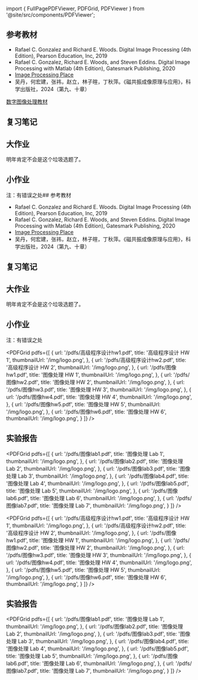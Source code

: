 import { FullPagePDFViewer, PDFGrid, PDFViewer } from '@site/src/components/PDFViewer';

## 参考教材
- Rafael C. Gonzalez and Richard E. Woods. Digital Image Processing (4th Edition), Pearson Education, Inc, 2019
- Rafael C. Gonzalez, Richard E. Woods, and Steven Eddins. Digital Image Processing with Matlab (4th Edition), Gatesmark Publishing, 2020
- [Image Processing Place](https://www.imageprocessingplace.com/)
- 吴丹，何宏建，张祎，赵立，林子暄，丁秋萍。《磁共振成像原理与应用》，科学出版社，2024（第九、十章）

[数字图像处理教材](https://pan.baidu.com/s/1VZXxrpR2LA2l6G-iYdAUNg?pwd=6knm)

<PDFViewer 
  src="/pdfs/数字图像处理习题解答.pdf" 
  title="数字图像处理习题解答" 
  height={800}
  showToolbar={true}
/>


## 复习笔记

<FullPagePDFViewer src="/pdfs/生物医学图像处理复习笔记.pdf" title="生物医学图像处理复习笔记" />

## 大作业
明年肯定不会是这个垃圾选题了。

<FullPagePDFViewer src="/pdfs/生物医学图像处理实验报告.pdf" title="生物医学图像处理实验报告" />

## 小作业
注：有错误之处## 参考教材
- Rafael C. Gonzalez and Richard E. Woods. Digital Image Processing (4th Edition), Pearson Education, Inc, 2019
- Rafael C. Gonzalez, Richard E. Woods, and Steven Eddins. Digital Image Processing with Matlab (4th Edition), Gatesmark Publishing, 2020
- [Image Processing Place](https://www.imageprocessingplace.com/)
- 吴丹，何宏建，张祎，赵立，林子暄，丁秋萍。《磁共振成像原理与应用》，科学出版社，2024（第九、十章）

<PDFViewer 
  src="/pdfs/数字图像处理教材.pdf" 
  title="数字图像处理教材" 
  height={800}
  showToolbar={true}
/>

<PDFViewer 
  src="/pdfs/数字图像处理习题解答.pdf" 
  title="数字图像处理习题解答" 
  height={800}
  showToolbar={true}
/>


## 复习笔记

<FullPagePDFViewer src="/pdfs/生物医学图像处理复习笔记.pdf" title="生物医学图像处理复习笔记" />

## 大作业
明年肯定不会是这个垃圾选题了。

<FullPagePDFViewer src="/pdfs/生物医学图像处理实验报告.pdf" title="生物医学图像处理实验报告" />

## 小作业
注：有错误之处

<PDFGrid
  pdfs={[
    {
      url: '/pdfs/高级程序设计hw1.pdf',
      title: '高级程序设计 HW 1',
      thumbnailUrl: '/img/logo.png',
    },
    {
      url: '/pdfs/高级程序设计hw2.pdf',
      title: '高级程序设计 HW 2',
      thumbnailUrl: '/img/logo.png',
    },
    {
      url: '/pdfs/图像hw1.pdf',
      title: '图像处理 HW 1',
      thumbnailUrl: '/img/logo.png',
    },
    {
      url: '/pdfs/图像hw2.pdf',
      title: '图像处理 HW 2',
      thumbnailUrl: '/img/logo.png',
    },
    {
      url: '/pdfs/图像hw3.pdf',
      title: '图像处理 HW 3',
      thumbnailUrl: '/img/logo.png',
    },
    {
      url: '/pdfs/图像hw4.pdf',
      title: '图像处理 HW 4',
      thumbnailUrl: '/img/logo.png',
    },
    {
      url: '/pdfs/图像hw5.pdf',
      title: '图像处理 HW 5',
      thumbnailUrl: '/img/logo.png',
    },
    {
      url: '/pdfs/图像hw6.pdf',
      title: '图像处理 HW 6',
      thumbnailUrl: '/img/logo.png',
    }
  ]}
/>

## 实验报告

<PDFGrid
  pdfs={[
    {
      url: '/pdfs/图像lab1.pdf',
      title: '图像处理 Lab 1',
      thumbnailUrl: '/img/logo.png',
    },
    {
      url: '/pdfs/图像lab2.pdf',
      title: '图像处理 Lab 2',
      thumbnailUrl: '/img/logo.png',
    },
    {
      url: '/pdfs/图像lab3.pdf',
      title: '图像处理 Lab 3',
      thumbnailUrl: '/img/logo.png',
    },
    {
      url: '/pdfs/图像lab4.pdf',
      title: '图像处理 Lab 4',
      thumbnailUrl: '/img/logo.png',
    },
    {
      url: '/pdfs/图像lab5.pdf',
      title: '图像处理 Lab 5',
      thumbnailUrl: '/img/logo.png',
    },
    {
      url: '/pdfs/图像lab6.pdf',
      title: '图像处理 Lab 6',
      thumbnailUrl: '/img/logo.png',
    },
    {
      url: '/pdfs/图像lab7.pdf',
      title: '图像处理 Lab 7',
      thumbnailUrl: '/img/logo.png',
    }
  ]}
/>


<PDFGrid
  pdfs={[
    {
      url: '/pdfs/高级程序设计hw1.pdf',
      title: '高级程序设计 HW 1',
      thumbnailUrl: '/img/logo.png',
    },
    {
      url: '/pdfs/高级程序设计hw2.pdf',
      title: '高级程序设计 HW 2',
      thumbnailUrl: '/img/logo.png',
    },
    {
      url: '/pdfs/图像hw1.pdf',
      title: '图像处理 HW 1',
      thumbnailUrl: '/img/logo.png',
    },
    {
      url: '/pdfs/图像hw2.pdf',
      title: '图像处理 HW 2',
      thumbnailUrl: '/img/logo.png',
    },
    {
      url: '/pdfs/图像hw3.pdf',
      title: '图像处理 HW 3',
      thumbnailUrl: '/img/logo.png',
    },
    {
      url: '/pdfs/图像hw4.pdf',
      title: '图像处理 HW 4',
      thumbnailUrl: '/img/logo.png',
    },
    {
      url: '/pdfs/图像hw5.pdf',
      title: '图像处理 HW 5',
      thumbnailUrl: '/img/logo.png',
    },
    {
      url: '/pdfs/图像hw6.pdf',
      title: '图像处理 HW 6',
      thumbnailUrl: '/img/logo.png',
    }
  ]}
/>

## 实验报告

<PDFGrid
  pdfs={[
    {
      url: '/pdfs/图像lab1.pdf',
      title: '图像处理 Lab 1',
      thumbnailUrl: '/img/logo.png',
    },
    {
      url: '/pdfs/图像lab2.pdf',
      title: '图像处理 Lab 2',
      thumbnailUrl: '/img/logo.png',
    },
    {
      url: '/pdfs/图像lab3.pdf',
      title: '图像处理 Lab 3',
      thumbnailUrl: '/img/logo.png',
    },
    {
      url: '/pdfs/图像lab4.pdf',
      title: '图像处理 Lab 4',
      thumbnailUrl: '/img/logo.png',
    },
    {
      url: '/pdfs/图像lab5.pdf',
      title: '图像处理 Lab 5',
      thumbnailUrl: '/img/logo.png',
    },
    {
      url: '/pdfs/图像lab6.pdf',
      title: '图像处理 Lab 6',
      thumbnailUrl: '/img/logo.png',
    },
    {
      url: '/pdfs/图像lab7.pdf',
      title: '图像处理 Lab 7',
      thumbnailUrl: '/img/logo.png',
    }
  ]}
/>
